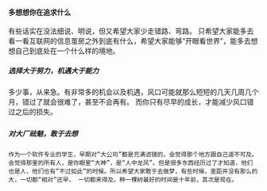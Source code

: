

#### 多想想你在追求什么

有些话实在没法细说、明说，但又希望大家少走错路、弯路。
只希望大家能多去看一看互联网的信息茧房之外到底有什么，希望大家能够“开眼看世界”，能多去想想自己到底处在一个什么样的境地。

##### 选择大于努力，机遇大于能力
多少事，从来急。有非常多的机会以及机遇，风口可能就那么短短的几天几周几个月，错过了就会很难了，甚至不会再有。
而你只有尽早的成长，才能减少风口错过之后的损失。

#####

##### 对大厂祛魅，敢于去想
    
    作为一个软件专业的学生，早期对“大公司”都是充满滤镜的，会觉得那个地方跟自己遥不可及。会觉得那里的所有人，是你眼里“大神”，是“人中龙凤”。但是很多东西经历过了才知道，他们也是人，他们也有“不过如此”的时候。所以希望大家敢于去做梦，有些时候，差距并没有那么的大，一切都“相对”还早， 一切都来得及。种一棵树最好的时间是十年前，其次是现在。










